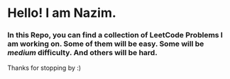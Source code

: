 # Hello! I am Nazim. 
### In this Repo, you can find a collection of LeetCode Problems I am working on. Some of them will be easy. Some will be *medium* difficulty. And others will be hard. 
Thanks for stopping by :)
